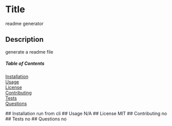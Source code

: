
  # Title
  readme generator

  ## Description
  generate a readme file

  ##### Table of Contents  
  [Installation](#installation)  
  [Usage](#usage)  
  [License](#license)  
  [Contributing](#contributing)  
  [Tests](#tests)  
  [Questions](#questions)  
   


  <a name="installation"/>
  ## Installation
  run from cli
  <a name="usage"/>
  ## Usage
  N/A
  <a name="license"/>
  ## License
  MIT
  <a name="contributing"/>
  ## Contributing
  no
  <a name="tests"/>
  ## Tests
  no
  <a name="questions"/>
  ## Questions
  no
